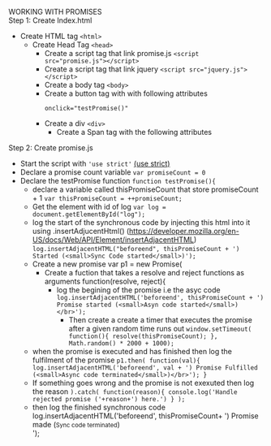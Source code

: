 WORKING WITH PROMISES </br>
Step 1: Create Index.html 
* Create HTML tag ```<html>```
	* Create Head Tag ```<head>```
		* Create a script tag that link promise.js ```<script src="promise.js"></script>```
		* Create a script tag that link jquery ```<script src="jquery.js"></script>```
		* Create a body tag ```<body>```
		* Create a button tag with with following attributes
			```
			onclick="testPromise()"
			```
		* Create a div ```<div>```
			* Create a Span tag with the following attributes


Step 2: Create promise.js
* Start the script with ```'use strict'``` [(use strict)](http://www.w3schools.com/js/js_strict.asp)
* Declare a promise count variable ```var promiseCount = 0```
* Declare the testPromise function ```function testPromise(){```
	* declare a variable called thisPromiseCount that store promiseCount + 1
					```var thisPromiseCount = ++promiseCount;```
	* Get the element with id of log ```var log = document.getElementById("log");```
	* log the start of the synchronous code by injecting this html into it using .insertAdjucentHtml() (https://developer.mozilla.org/en-US/docs/Web/API/Element/insertAdjacentHTML) ```log.insertAdjacentHTML("beforeend", thisPromiseCount + ') Started (<small>Sync Code started</small>)');```
	* Create a new promise var p1 = new Promise(
		* Create a fuction that takes a resolve and reject functions as arguments function(resolve, reject){
			* log the begining of the promise i.e the asyc code ```log.insertAdjacentHTML('beforeend', thisPromiseCount + ') Promise started (<small>Asyn code started</small>)</br>');```
				* Then create a create a timer that executes the promise after a given random time runs out ```window.setTimeout(
						function(){
							resolve(thisPromiseCount);
						}, Math.random() * 2000 + 1000); ```
	* when the promise is executed and has finished then log the fulfilment of the promise 
					```p1.then(
					function(val){
					log.insertAdjacentHTML('beforeend', val + ') Promise Fulfilled (<small>Async code terminated</small>)</br>');
					}```
	* If something goes wrong and the promise is not exexuted then log the reason
					```).catch(
					function(reason){
				console.log('Handle rejected promise ('+reason+') here.')
				}
			);```
	* then log the finished synchronous code 
			log.insertAdjacentHTML('beforeend', thisPromiseCount+ ') Promise made (<small>Sync code terminated</small>)</br>');
